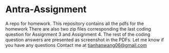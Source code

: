# Antra-Assignment
A repo for homework.
This repository contains all the pdfs for the homework
There are also two zip files corresponding the last coding question for Assignment 3 and Assignment 4. 
The rest of the coding question answers are presented as screenshot in the PDFs.
Let me know if you have any questions
Contact me at tianhanwang06@gmail.com
